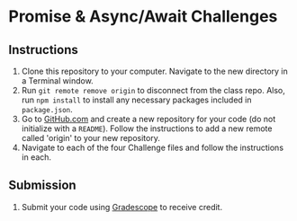 # Promise & Async/Await Challenges

## Instructions 

1. Clone this repository to your computer. Navigate to the new directory in a Terminal window.
1. Run `git remote remove origin` to disconnect from the class repo. Also, run `npm install` to install any necessary packages included in `package.json`.
1. Go to [GitHub.com](https://github.com) and create a new repository for your code (do not initialize with a `README`). Follow the instructions to add a new remote called 'origin' to your new repository.
1. Navigate to each of the four Challenge files and follow the instructions in each.

## Submission

1. Submit your code using [Gradescope](https://gradescope.com) to receive credit.